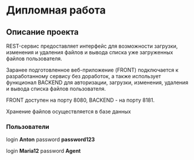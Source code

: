 # Дипломная работа 

## Описание проекта

REST-сервис предоставляет интерфейс для возможности загрузки, изменения и удаления файлов и вывода списка уже загруженных файлов пользователя.

Заранее подготовленное веб-приложение (FRONT) подключается к разработанному сервису без доработок,
а также использует функционал BACKEND для авторизации, загрузки, изменения, удаления и вывода списка файлов пользователя.

FRONT доступен на порту 8080, BACKEND - на порту 8181.


Хранение файлов осуществляется в базе данных 



### Пользователи

login **Anton** 
password **password123**

login **Maria12**
password **Agent**